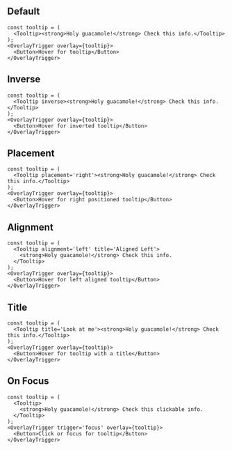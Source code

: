 ## Default

    const tooltip = (
      <Tooltip><strong>Holy guacamole!</strong> Check this info.</Tooltip>
    );
    <OverlayTrigger overlay={tooltip}>
      <Button>Hover for tooltip</Button>
    </OverlayTrigger>

## Inverse

    const tooltip = (
      <Tooltip inverse><strong>Holy guacamole!</strong> Check this info.</Tooltip>
    );
    <OverlayTrigger overlay={tooltip}>
      <Button>Hover for inverted tooltip</Button>
    </OverlayTrigger>

## Placement

    const tooltip = (
      <Tooltip placement='right'><strong>Holy guacamole!</strong> Check this info.</Tooltip>
    );
    <OverlayTrigger overlay={tooltip}>
      <Button>Hover for right positioned tooltip</Button>
    </OverlayTrigger>

## Alignment

    const tooltip = (
      <Tooltip alignment='left' title='Aligned Left'>
        <strong>Holy guacamole!</strong> Check this info.
      </Tooltip>
    );
    <OverlayTrigger overlay={tooltip}>
      <Button>Hover for left aligned tooltip</Button>
    </OverlayTrigger>

## Title

    const tooltip = (
      <Tooltip title='Look at me'><strong>Holy guacamole!</strong> Check this info.</Tooltip>
    );
    <OverlayTrigger overlay={tooltip}>
      <Button>Hover for tooltip with a title</Button>
    </OverlayTrigger>

## On Focus

    const tooltip = (
      <Tooltip>
        <strong>Holy guacamole!</strong> Check this clickable info.
      </Tooltip>
    );
    <OverlayTrigger trigger='focus' overlay={tooltip}>
      <Button>Click or focus for tooltip</Button>
    </OverlayTrigger>
